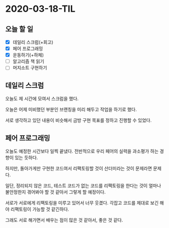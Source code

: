# 2020-03-18-TIL

## 오늘 할 일

- [x] 데일리 스크럼(+회고)
- [x] 페어 프로그래밍
- [x] 운동하기(+하체)
- [ ] 알고리즘 책 읽기
- [ ] 머지소트 구현하기

## 데일리 스크럼

오늘도 제 시간에 모여서 스크럼을 했다.

오늘은 어제 미비했던 부분인 브랜칭을 미리 해두고 작업을 하기로 했다.

서로 생각하고 있던 내용이 비슷해서 금방 구현 목표를 정하고 진행할 수 있었다.

## 페어 프로그래밍

오늘도 예정한 시간보다 일찍 끝냈다. 전반적으로 우리 페어의 실력을 과소평가 하는 경향이 있는 듯하다.

하지만, 돌아가게만 구현한 코드여서 리팩토링할 것이 산더미라는 것이 문제라면 문제다.

일단, 정리되지 않은 코드, 테스트 코드가 없는 코드를 리팩토링을 한다는 것이 얼마나 불안정한지 겪어봐야 할 것 같아서 그렇게 할 예정이다.

서로가 서로에게 리팩토링을 미루고 있어서 너무 웃겼다. 각잡고 코드를 제대로 보긴 해야 리팩토링이 가능할 것 같긴하다.

그래도 서로 해가면서 배우는 점이 많은 것 같아서, 좋은 것 같다.

